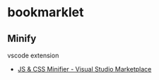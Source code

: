 # bookmarklet

## Minify

vscode extension

- [JS & CSS Minifier - Visual Studio Marketplace](https://marketplace.visualstudio.com/items?itemName=olback.es6-css-minify)
